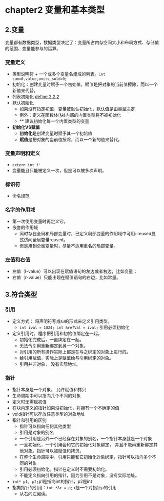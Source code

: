 # chapter2 变量和基本类型

## 2.变量
变量都有数据类型，数据类型决定了：变量所占内存空间大小和布局方式、存储值的范围、变量能参与的运算。

### 变量定义
- 类型说明符 + 一个或多个变量名组成的列表。`int sum=0,value,units_sold=0;`
- 初始化：创建变量时赋予一个初始值。赋值是把对象的当前值擦除，而以一个新值来代替。
- 列表初始化 [define 2.2.2](../ch2/def2_2_1.cpp)
- 默认初始化
  - 如果没有指定初值，变量被默认初始化，默认值是由类型决定
  - 例外：定义在函数体(块)内部的内置类型将不被初始化
  - ** 建议初始化每一个内置类型的变量
- **初始化VS赋值**
  - **初始化**是创建变量时赋予其一个初始值
  - **赋值**是把对象的当前值擦除，而以一个新的值来替代。


### 变量声明和定义
- `extern int i'`
- 变量能且只能被定义一次，但是可以被多次声明。


### 标识符
- 命名规范

### 名字的作用域
- 第一次使用变量时再定义它。
- 嵌套的作用域
  - 同时存在全局和局部变量时，已定义局部变量的作用域中可用::reused显式访问全局变量reused。
  - 但是用到全局变量时，尽量不适用重名的局部变量。

### 左值和右值
- 左值（l-value）可以出现在赋值语句的左边或者右边，比如变量；
- 右值（r-value）只能出现在赋值语句的右边，比如常量。


## 3.符合类型

### 引用
- 定义方式： 将声明符写成`&d`的形式来定义引用类型。
  - `int ival = 1024; int &refVal = ival;` 引用必须初始化
- 定义引用时，程序把引用和初始值绑定在一起。
  - 初始化完成后，一直绑定在一起。
  - 无法令引用重新绑定到另一个对象。
  - 对引用的所有操作实际上都是在与之绑定的对象上进行的。
  - 给引用赋值，实际上是赋值给与引用绑定的对象。
  - 引用并非对象， 没有实际地址。

### 指针
- 指针本身是一个对象， 允许赋值和拷贝
- 生命周期中可以指向几个不同的对象
- 定义时无需赋初值
- 在块内定义的指针如果没初始化，将拥有一个不确定的值
- void指针可以存放任意类型的对象地址
- 指针和引用的区别
  - 指针可以指向任何其他类型
  - 引用是对象的别名
  - 一个引用是另外一个已经存在对象的别名，一个指针本身就是一个对象
  - 一旦初始化，一个引用会和它的初始化对象绑定， 并且不能再重新绑定其他对象。指针可以被赋值和拷贝。
  - 在整个生命周期中，引用只能和它初始化对象绑定，指针可以指向多个不同的对象
  - 引用必须初始化。指针在定义时不需要初始化。
  - 不能定义指向引用的指针，因为引用不是对象，没有实际地址。
- `int* p1, p2;`p1是指向int的指针，p2是int
- 指向指针的引用：`int *&r = p;` r是一个对指针p的引用
  - 从右向左阅读。
